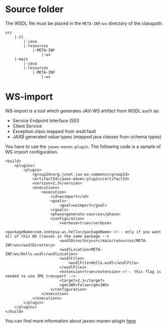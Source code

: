 # Source folder

The WSDL file must be placed in the `META-INF/ws` directory of the classpath. 

```
src
    |-it
        |-java
        |-resources
            |-META-INF
                |-ws
    |-main
        |-java
        |-resources
            |-META-INF
                |-ws
```

# WS-import

WS-import is a tool which generates JAX-WS artifact from WSDL such as:

* Service Endpoint Interface (SEI)
* Client Service
* Exception class mapped from wsdl:fault
* JAXB generated value types (mapped java classes from schema types)

You have to use the `jaxws-maven-plugin`. The following code is a sample of WS-import configuration.

```
<build>
    <plugins>
        <plugin>
            <groupId>org.jvnet.jax-ws-commons</groupId>
            <artifactId>jaxws-maven-plugin</artifactId>
            <version>2.3</version>
            <executions>
                <execution>
                    <id>wsimport</id>
                    <goals>
                        <goal>wsimport</goal>
                    </goals>
                    <phase>generate-sources</phase>
                    <configuration>
                        <verbose>true</verbose>
                        <packageName>com.inetpsa.ws.hello</packageName> <!-- only if you want all of this WS classes in the same package -->
                        <wsdlDirectory>src/main/resources/META-INF/ws</wsdlDirectory>
                        <wsdlLocation>META-INF/ws/Hello.wsdl</wsdlLocation>
                        <wsdlFiles>
                            <wsdlFile>Hello.wsdl</wsdlFile>
                        </wsdlFiles>
                        <extension>true</extension> <!-- this flag is needed to use JMS transport -->
                        <target>2.1</target>
                        <genJWS>false</genJWS>
                    </configuration>
                </execution>
            </executions>
        </plugin>
    </plugins>
</build>
```

You can find more information about jaxws-maven-plugin [here](https://jax-ws-commons.java.net/jaxws-maven-plugin/wsimport-mojo.html)


